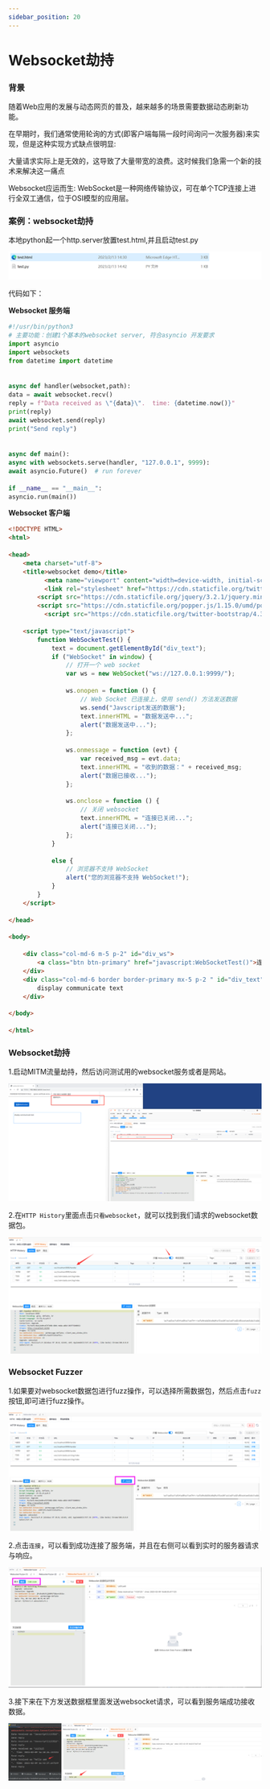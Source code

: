 ```yaml
---
sidebar_position: 20
---
```

# Websocket劫持

### 背景

随着Web应用的发展与动态网页的普及，越来越多的场景需要数据动态刷新功能。

在早期时，我们通常使用轮询的方式(即客户端每隔一段时间询问一次服务器)来实现，但是这种实现方式缺点很明显: 

大量请求实际上是无效的，这导致了大量带宽的浪费。这时候我们急需一个新的技术来解决这一痛点

Websocket应运而生: WebSocket是一种网络传输协议，可在单个TCP连接上进行全双工通信，位于OSI模型的应用层。

### 案例：websocket劫持

本地python起一个http.server放置test.html,并且启动test.py

![](/img/products/yakit/Websocket-1.png) 

代码如下：

**Websocket 服务端**

```python
#!/usr/bin/python3
# 主要功能：创建1个基本的websocket server, 符合asyncio 开发要求
import asyncio
import websockets
from datetime import datetime


async def handler(websocket,path):
data = await websocket.recv()
reply = f"Data received as \"{data}\".  time: {datetime.now()}"
print(reply)
await websocket.send(reply)
print("Send reply")


async def main():
async with websockets.serve(handler, "127.0.0.1", 9999):
await asyncio.Future()  # run forever

if __name__ == "__main__":
asyncio.run(main())
```
**Websocket 客户端**

```html
<!DOCTYPE HTML>
<html>

<head>
    <meta charset="utf-8">
    <title>websocket demo</title>
          <meta name="viewport" content="width=device-width, initial-scale=1">
          <link rel="stylesheet" href="https://cdn.staticfile.org/twitter-bootstrap/4.3.1/css/bootstrap.min.css">
        <script src="https://cdn.staticfile.org/jquery/3.2.1/jquery.min.js">                </script>
        <script src="https://cdn.staticfile.org/popper.js/1.15.0/umd/popper.min.js"></script>
          <script src="https://cdn.staticfile.org/twitter-bootstrap/4.3.1/js/bootstrap.min.js"></script>

    <script type="text/javascript">
        function WebSocketTest() {
            text = document.getElementById("div_text");
            if ("WebSocket" in window) {
                // 打开一个 web socket
                var ws = new WebSocket("ws://127.0.0.1:9999/");

                ws.onopen = function () {
                    // Web Socket 已连接上，使用 send() 方法发送数据
                    ws.send("Javscript发送的数据");
                    text.innerHTML = "数据发送中...";
                    alert("数据发送中...");
                };

                ws.onmessage = function (evt) {
                    var received_msg = evt.data;
                    text.innerHTML = "收到的数据：" + received_msg;
                    alert("数据已接收...");
                };

                ws.onclose = function () {
                    // 关闭 websocket
                    text.innerHTML = "连接已关闭...";
                    alert("连接已关闭...");
                };
            }

            else {
                // 浏览器不支持 WebSocket
                alert("您的浏览器不支持 WebSocket!");
            }
        }
    </script>

</head>

<body>

    <div class="col-md-6 m-5 p-2" id="div_ws">
        <a class="btn btn-primary" href="javascript:WebSocketTest()">连接WebSocket</a>
    </div>
    <div class="col-md-6 border border-primary mx-5 p-2 " id="div_text" style="margin:20px;height:100px;">
        display communicate text
    </div>

</body>

</html>
```

### Websocket劫持

1.启动MITM流量劫持，然后访问测试用的websocket服务或者是网站。

![](/img/products/yakit/Websocket-2.png)

2.在`HTTP History`里面点击`只看websocket`，就可以找到我们请求的websocket数据包。

![](/img/products/yakit/Websocket-3.png)

### Websocket  Fuzzer

1.如果要对websocket数据包进行fuzz操作，可以选择所需数据包，然后点击`fuzz`按钮,即可进行fuzz操作。

![](/img/products/yakit/Websocket-4.png)

2.点击`连接`，可以看到成功连接了服务端，并且在右侧可以看到实时的服务器请求与响应。

![](/img/products/yakit/Websocket-5.png)

3.接下来在下方发送数据框里面发送websocket请求，可以看到服务端成功接收数据。

![](/img/products/yakit/Websocket-6.png)